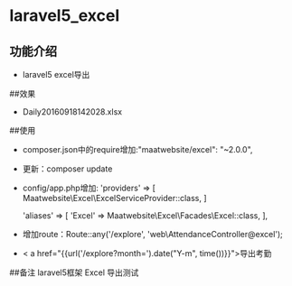 # laravel5_excel

## 功能介绍

* laravel5 excel导出

##效果
- Daily20160918142028.xlsx

##使用

- composer.json中的require增加:"maatwebsite/excel": "~2.0.0",
- 更新：composer update
- config/app.php增加:
     'providers' => [
        Maatwebsite\Excel\ExcelServiceProvider::class,
     ]

     'aliases' => [
        'Excel' => Maatwebsite\Excel\Facades\Excel::class,
     ],
- 增加route：Route::any('/explore', 'web\AttendanceController@excel');
- < a href="{{url('/explore?month=').date("Y-m", time())}}">导出考勤</a >


##备注
laravel5框架 Excel 导出测试

